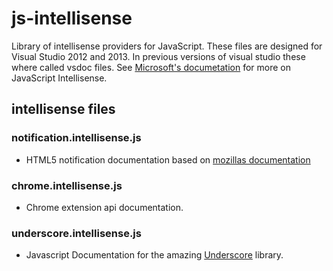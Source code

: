 js-intellisense
===============

Library of intellisense providers for JavaScript. These files are designed for Visual Studio 2012 and 2013.
In previous versions of visual studio these where called vsdoc files. See [Microsoft's documetation][1] for more on JavaScript Intellisense. 


## intellisense files

### notification.intellisense.js 

* HTML5 notification documentation based on 
[mozillas documentation](https://developer.mozilla.org/en-US/docs/Web/API/notification)

### chrome.intellisense.js

* Chrome extension api documentation. 

### underscore.intellisense.js

* Javascript Documentation for the amazing [Underscore](http://underscorejs.org/) library.


  [1]: http://msdn.microsoft.com/en-us/library/bb385682.aspx
